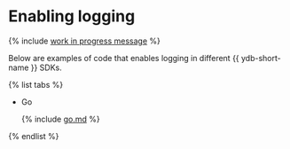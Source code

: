# Enabling logging

{% include [work in progress message](../../_includes/addition.md) %}

Below are examples of code that enables logging in different {{ ydb-short-name }} SDKs.

{% list tabs %}

- Go

  {% include [go.md](logs/go.md) %}

{% endlist %}

